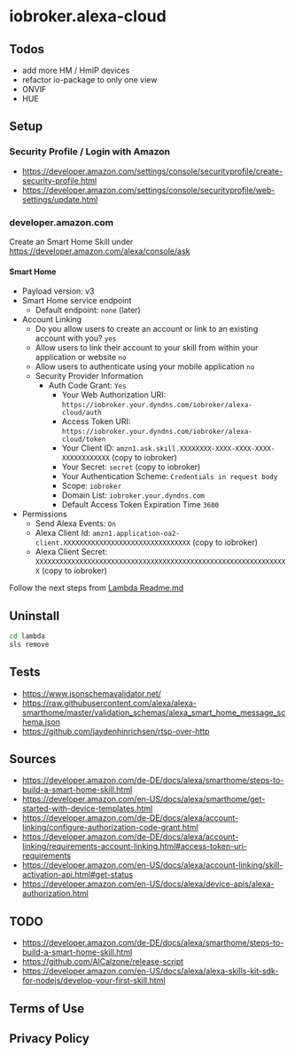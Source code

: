 # iobroker.alexa-cloud

## Todos
- add more HM / HmIP devices
- refactor io-package to only one view
- ONVIF
- HUE

## Setup
### Security Profile / Login with Amazon
- https://developer.amazon.com/settings/console/securityprofile/create-security-profile.html
- https://developer.amazon.com/settings/console/securityprofile/web-settings/update.html

### developer.amazon.com
Create an Smart Home Skill under https://developer.amazon.com/alexa/console/ask

#### Smart Home
- Payload version: v3
- Smart Home service endpoint
    - Default endpoint: `none` (later)
- Account Linking
    - Do you allow users to create an account or link to an existing account with you? `yes`
    - Allow users to link their account to your skill from within your application or website `no`
    - Allow users to authenticate using your mobile application `no`
    - Security Provider Information
        - Auth Code Grant: `Yes`
            - Your Web Authorization URI: `https://iobroker.your.dyndns.com/iobroker/alexa-cloud/auth`
            - Access Token URI: `https://iobroker.your.dyndns.com/iobroker/alexa-cloud/token`
            - Your Client ID: `amzn1.ask.skill.XXXXXXXX-XXXX-XXXX-XXXX-XXXXXXXXXXXX` (copy to iobroker)
            - Your Secret: `secret` (copy to iobroker)
            - Your Authentication Scheme: `Credentials in request body`
            - Scope: `iobroker`
            - Domain List: `iobroker.your.dyndns.com`
            - Default Access Token Expiration Time `3600`
- Permissions
    - Send Alexa Events: `On`
    - Alexa Client Id: `amzn1.application-oa2-client.XXXXXXXXXXXXXXXXXXXXXXXXXXXXXXXX` (copy to iobroker)
    - Alexa Client Secret: `XXXXXXXXXXXXXXXXXXXXXXXXXXXXXXXXXXXXXXXXXXXXXXXXXXXXXXXXXXXXXXXX` (copy to iobroker)

Follow the next steps from [Lambda Readme.md](./lambda/readme.md)

## Uninstall
```bash
cd lambda
sls remove
```

## Tests
- https://www.jsonschemavalidator.net/
- https://raw.githubusercontent.com/alexa/alexa-smarthome/master/validation_schemas/alexa_smart_home_message_schema.json
- https://github.com/jaydenhinrichsen/rtsp-over-http

## Sources
- https://developer.amazon.com/de-DE/docs/alexa/smarthome/steps-to-build-a-smart-home-skill.html
- https://developer.amazon.com/en-US/docs/alexa/smarthome/get-started-with-device-templates.html
- https://developer.amazon.com/de-DE/docs/alexa/account-linking/configure-authorization-code-grant.html
- https://developer.amazon.com/de-DE/docs/alexa/account-linking/requirements-account-linking.html#access-token-uri-requirements
- https://developer.amazon.com/en-US/docs/alexa/account-linking/skill-activation-api.html#get-status
- https://developer.amazon.com/en-US/docs/alexa/device-apis/alexa-authorization.html

## TODO
- https://developer.amazon.com/de-DE/docs/alexa/smarthome/steps-to-build-a-smart-home-skill.html
- https://github.com/AlCalzone/release-script
- https://developer.amazon.com/en-US/docs/alexa/alexa-skills-kit-sdk-for-nodejs/develop-your-first-skill.html

## Terms of Use

## Privacy Policy
